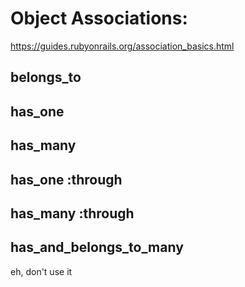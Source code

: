 # Object Associations:
https://guides.rubyonrails.org/association_basics.html

## belongs_to
## has_one
## has_many
## has_one :through
## has_many :through
## has_and_belongs_to_many
eh, don't use it
